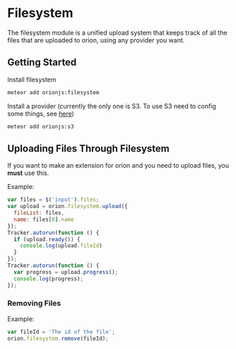# Filesystem

The filesystem module is a unified upload system that keeps track
of all the files that are uploaded to orion, using any provider
you want.

## Getting Started

Install filesystem

```sh
meteor add orionjs:filesystem
```

Install a provider
(currently the only one is S3.
To use S3 need to config some things, see [here](https://github.com/Lepozepo/S3/#create-your-amazon-s3))

```sh
meteor add orionjs:s3
```

## Uploading Files Through Filesystem

If you want to make an extension for orion and
you need to upload files, you **must** use this.

Example:

```js
var files = $('input').files;
var upload = orion.filesystem.upload({
  fileList: files,
  name: files[0].name
});
Tracker.autorun(function () {
  if (upload.ready()) {
    console.log(upload.fileId)
  }
});
Tracker.autorun(function () {
  var progress = upload.progress();
  console.log(progress);
});
```

### Removing Files

Example:

```js
var fileId = 'The id of the file';
orion.filesystem.remove(fileId);
```
